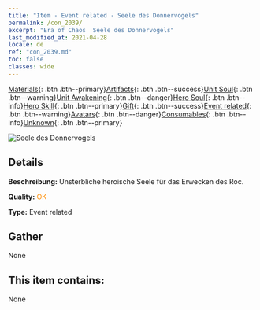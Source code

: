 ```yaml
---
title: "Item - Event related - Seele des Donnervogels"
permalink: /con_2039/
excerpt: "Era of Chaos  Seele des Donnervogels"
last_modified_at: 2021-04-28
locale: de
ref: "con_2039.md"
toc: false
classes: wide
---
```

 [Materials](/ItemsDE/){: .btn .btn--primary}[Artifacts](/ItemsDE/Artifacts/){: .btn .btn--success}[Unit Soul](/ItemsDE/UnitSoul/){: .btn .btn--warning}[Unit Awakening](/ItemsDE/UnitAwakening/){: .btn .btn--danger}[Hero Soul](/ItemsDE/HeroSoul/){: .btn .btn--info}[Hero Skill](/ItemsDE/HeroSkill/){: .btn .btn--primary}[Gift](/ItemsDE/Gift/){: .btn .btn--success}[Event related](/ItemsDE/Events/){: .btn .btn--warning}[Avatars](/ItemsDE/Avatars/){: .btn .btn--danger}[Consumables](/ItemsDE/Consumables/){: .btn .btn--info}[Unknown](/ItemsDE/Unknown/){: .btn .btn--primary}

 ![Seele des Donnervogels](/images/t/juexing_405.png)

## Details
 **Beschreibung:** Unsterbliche heroische Seele für das Erwecken des Roc.

 **Quality:** <span style="color: #FF8C00">OK</span>

 **Type:** Event related

## Gather

  None

## This item contains:

  None

